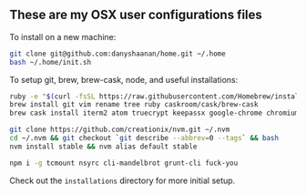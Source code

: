 ## These are my OSX user configurations files

To install on a new machine:

```bash
git clone git@github.com:danyshaanan/home.git ~/.home
bash ~/.home/init.sh
```

To setup git, brew, brew-cask, node, and useful installations:
```bash
ruby -e "$(curl -fsSL https://raw.githubusercontent.com/Homebrew/install/master/install)"
brew install git vim rename tree ruby caskroom/cask/brew-cask
brew cask install iterm2 atom truecrypt keepassx google-chrome chromium vlc sequel-pro arduino

git clone https://github.com/creationix/nvm.git ~/.nvm
cd ~/.nvm && git checkout `git describe --abbrev=0 --tags` && bash
nvm install stable && nvm alias default stable

npm i -g tcmount nsyrc cli-mandelbrot grunt-cli fuck-you
```

Check out the `installations` directory for more initial setup.
